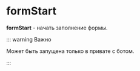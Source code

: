 # formStart

**formStart** - начать заполнение формы. 

::: warning Важно

Может быть запущена только в привате с ботом.

:::





